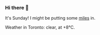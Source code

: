 ### Hi there :wave:

It's Sunday! I might be putting some [miles](https://www.strava.com/athletes/889963) in.

Weather in Toronto: clear, at +8°C.
